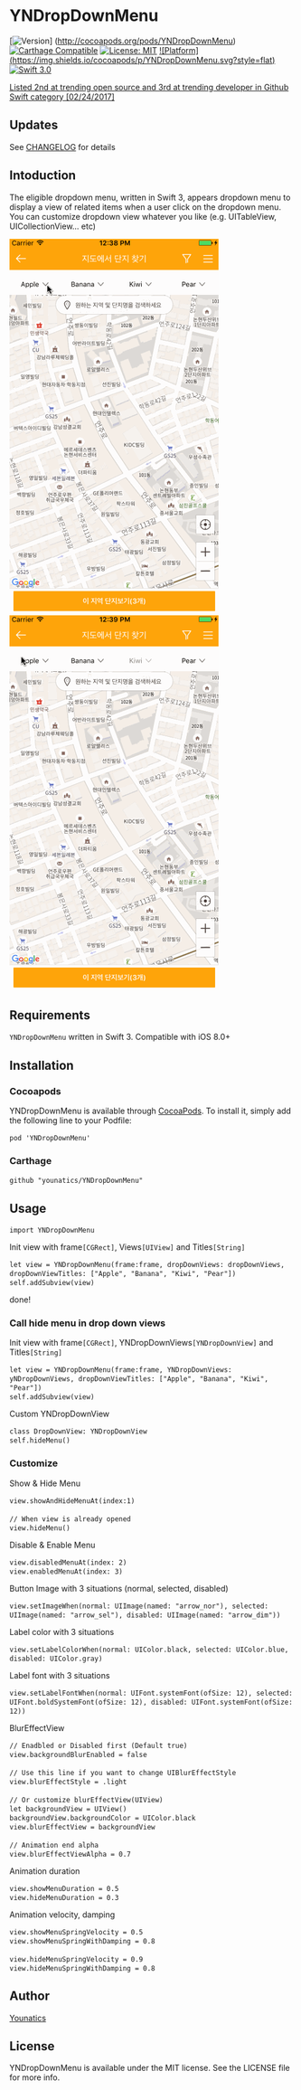 # YNDropDownMenu

[![Version](https://img.shields.io/cocoapods/v/YNDropDownMenu.svg?style=flat)]
(http://cocoapods.org/pods/YNDropDownMenu)
[![Carthage Compatible](https://img.shields.io/badge/Carthage-compatible-4BC51D.svg?style=flat)](https://github.com/Carthage/Carthage)
[![License: MIT](https://img.shields.io/badge/license-MIT-blue.svg?style=flat)](https://github.com/younatics/YNDropDownMenu/blob/master/LICENSE)
[![Platform]
(https://img.shields.io/cocoapods/p/YNDropDownMenu.svg?style=flat)](http://cocoapods.org/pods/YNDropDownMenu)
[![Swift 3.0](https://img.shields.io/badge/Swift-3.0-orange.svg?style=flat)](https://developer.apple.com/swift/)

[Listed 2nd at trending open source and 3rd at trending developer in Github Swift category [02/24/2017]](https://github.com/younatics/YNDropDownMenu/blob/master/Images/2nd.PNG)

## Updates

See [CHANGELOG](https://github.com/younatics/YNDropDownMenu/blob/master/CHANGELOG.md) for details

## Intoduction
The eligible dropdown menu, written in Swift 3, appears dropdown menu to display a view of related items when a user click on the dropdown menu. You can customize dropdown view whatever you like (e.g. UITableView, UICollectionView... etc)

![demo](Images/YNDropDownMenu.gif)
![demo2](Images/YNDropDownMenu2.gif)

## Requirements

`YNDropDownMenu` written in Swift 3. Compatible with iOS 8.0+

## Installation

### Cocoapods

YNDropDownMenu is available through [CocoaPods](http://cocoapods.org). To install
it, simply add the following line to your Podfile:

```
pod 'YNDropDownMenu'
```
### Carthage
```
github "younatics/YNDropDownMenu"
```
## Usage
```
import YNDropDownMenu
```

Init view with frame`[CGRect]`, Views`[UIView]` and Titles`[String]`
```
let view = YNDropDownMenu(frame:frame, dropDownViews: dropDownViews, dropDownViewTitles: ["Apple", "Banana", "Kiwi", "Pear"])
self.addSubview(view)
```
done!

### Call hide menu in drop down views
Init view with frame`[CGRect]`, YNDropDownViews`[YNDropDownView]` and Titles`[String]` 
```
let view = YNDropDownMenu(frame:frame, YNDropDownViews: yNDropDownViews, dropDownViewTitles: ["Apple", "Banana", "Kiwi", "Pear"])
self.addSubview(view)
```

Custom YNDropDownView
```
class DropDownView: YNDropDownView
self.hideMenu()
```

### Customize

Show & Hide Menu 
```
view.showAndHideMenuAt(index:1)

// When view is already opened
view.hideMenu()
```

Disable & Enable Menu 
```
view.disabledMenuAt(index: 2)
view.enabledMenuAt(index: 3)
```

Button Image with 3 situations (normal, selected, disabled)
```
view.setImageWhen(normal: UIImage(named: "arrow_nor"), selected: UIImage(named: "arrow_sel"), disabled: UIImage(named: "arrow_dim"))
```

Label color with 3 situations
```
view.setLabelColorWhen(normal: UIColor.black, selected: UIColor.blue, disabled: UIColor.gray)
```

Label font with 3 situations
```
view.setLabelFontWhen(normal: UIFont.systemFont(ofSize: 12), selected: UIFont.boldSystemFont(ofSize: 12), disabled: UIFont.systemFont(ofSize: 12))
```

BlurEffectView
```
// Enadbled or Disabled first (Default true)
view.backgroundBlurEnabled = false

// Use this line if you want to change UIBlurEffectStyle
view.blurEffectStyle = .light

// Or customize blurEffectView(UIView)
let backgroundView = UIView()
backgroundView.backgroundColor = UIColor.black
view.blurEffectView = backgroundView

// Animation end alpha
view.blurEffectViewAlpha = 0.7
```

Animation duration
```
view.showMenuDuration = 0.5
view.hideMenuDuration = 0.3
```

Animation velocity, damping
```
view.showMenuSpringVelocity = 0.5
view.showMenuSpringWithDamping = 0.8

view.hideMenuSpringVelocity = 0.9
view.hideMenuSpringWithDamping = 0.8
```

## Author
[Younatics](http://younatics.github.io)


## License

YNDropDownMenu is available under the MIT license. See the LICENSE file for more info.

